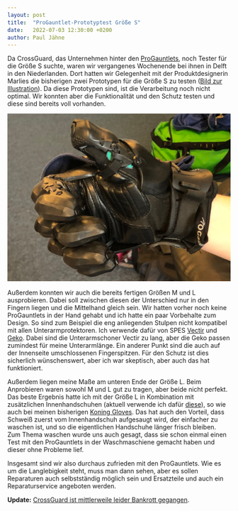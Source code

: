 ```yaml
---
layout: post
title:  "ProGauntlet-Prototyptest Größe S"
date:   2022-07-03 12:30:00 +0200
author: Paul Jähne
---
```


Da CrossGuard, das Unternehmen hinter den [ProGauntlets](https://progauntlet.com/), noch Tester für die Größe S suchte, waren wir vergangenes Wochenende bei ihnen in Delft in den Niederlanden. Dort hatten wir Gelegenheit mit der Produktdesignerin Marlies die bisherigen zwei Prototypen für die Größe S zu testen ([Bild zur Illustration](https://www.facebook.com/progauntlet/photos/2534087580059580/)). Da diese Prototypen sind, ist die Verarbeitung noch nicht optimal. Wir konnten aber die Funktionalität und den Schutz testen und diese sind bereits voll vorhanden. 

![ProGauntlet Prototyp Größe S](/images/2022-07-03-progauntlet-prototyp-s.jpg)

Außerdem konnten wir auch die bereits fertigen Größen M und L ausprobieren. Dabei soll zwischen diesen der Unterschied nur in den Fingern liegen und die Mittelhand gleich sein. Wir hatten vorher noch keine ProGauntlets in der Hand gehabt und ich hatte ein paar Vorbehalte zum Design. So sind zum Beispiel die eng anliegenden Stulpen nicht kompatibel mit allen Unterarmprotektoren. Ich verwende dafür von SPES [Vectir](https://histfenc.eu/en/men/91-vectir-forearm-and-elbow-overlays.html) und [Geko](https://histfenc.eu/en/men/43-forearm-and-elbow-overlays-geko-pro.html). Dabei sind die Unterarmschoner Vectir zu lang, aber die Geko passen zumindest für meine Unterarmlänge. Ein anderer Punkt sind die auch auf der Innenseite umschlossenen Fingerspitzen. Für den Schutz ist dies sicherlich wünschenswert, aber ich war skeptisch, aber auch das hat funktioniert.

Außerdem liegen meine Maße am unteren Ende der Größe L. Beim Anprobieren waren sowohl M und L gut zu tragen, aber beide nicht perfekt. Das beste Ergebnis hatte ich mit der Größe L in Kombination mit zusätzlichen Innenhandschuhen (aktuell verwende ich dafür [diese](https://www.amazon.de/dp/B00123O1X6)), so wie auch bei meinen bisherigen [Koning Gloves](https://www.saintmark.se/the-koning-glove/). Das hat auch den Vorteil, dass Schweiß zuerst vom Innenhandschuh aufgesaugt wird, der einfacher zu waschen ist, und so die eigentlichen Handschuhe länger frisch bleiben. Zum Thema waschen wurde uns auch gesagt, dass sie schon einmal einen Test mit den ProGauntlets in der Waschmaschiene gemacht haben und dieser ohne Probleme lief.

Insgesamt sind wir also durchaus zufrieden mit den ProGauntlets. Wie es um die Langlebigkeit steht, muss man dann sehen, aber es sollen Reparaturen auch selbstständig möglich sein und Ersatzteile und auch ein Reparaturservice angeboten werden.

**Update:** [CrossGuard ist mittlerweile leider Bankrott gegangen](https://www-faillissementsdossier-nl.translate.goog/nl/faillissement/1761326/crossguard-b-v.aspx?_x_tr_sl=nl&_x_tr_tl=en&_x_tr_hl=en-US&_x_tr_pto=wapp).
